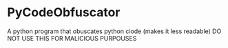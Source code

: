 # PyCodeObfuscator
 A python program that obuscates python ciode (makes it less readable) DO NOT USE THIS FOR MALICIOUS PURPOUSES
